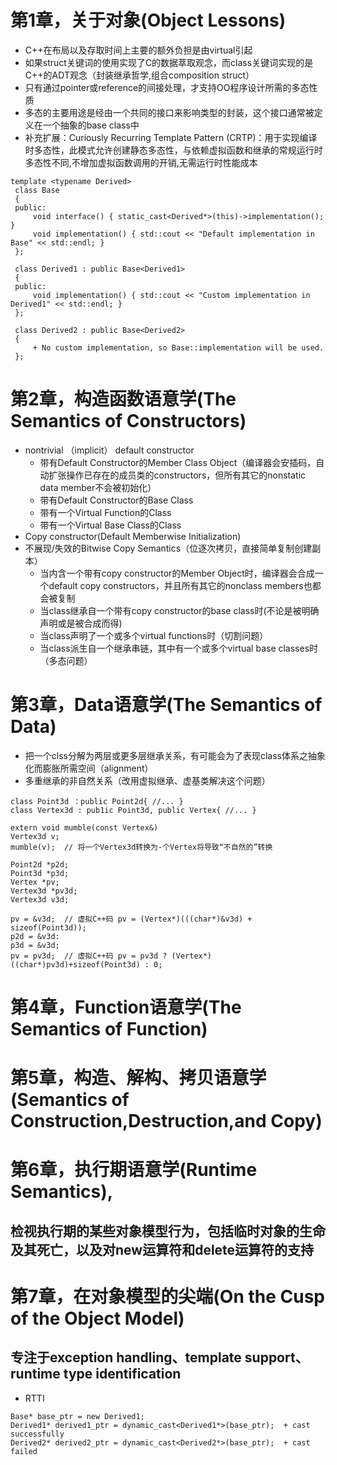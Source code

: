 
# 第1章，关于对象(Object Lessons)
+ C++在布局以及存取时间上主要的额外负担是由virtual引起
+ 如果struct关键词的使用实现了C的数据萃取观念，而class关键词实现的是C++的ADT观念（封装继承哲学,组合composition struct）
+ 只有通过pointer或reference的间接处理，才支持OO程序设计所需的多态性质
+ 多态的主要用途是经由一个共同的接口来影响类型的封装，这个接口通常被定义在一个抽象的base class中
+ 补充扩展：Curiously Recurring Template Pattern (CRTP)：用于实现编译时多态性，此模式允许创建静态多态性，与依赖虚拟函数和继承的常规运行时多态性不同,不增加虚拟函数调用的开销,无需运行时性能成本
 ```
template <typename Derived>
  class Base 
  {
  public:
      void interface() { static_cast<Derived*>(this)->implementation(); }
      void implementation() { std::cout << "Default implementation in Base" << std::endl; }
  };
  
  class Derived1 : public Base<Derived1>
  {
  public:
      void implementation() { std::cout << "Custom implementation in Derived1" << std::endl; }
  };
  
  class Derived2 : public Base<Derived2> 
  {
      + No custom implementation, so Base::implementation will be used.
  };
```
# 第2章，构造函数语意学(The Semantics of Constructors)
+ nontrivial （implicit） default constructor
  + 带有Default Constructor的Member Class Object（编译器会安插码，自动扩张操作已存在的成员类的constructors，但所有其它的nonstatic data member不会被初始化）
  + 带有Default Constructor的Base Class
  + 带有一个Virtual Function的Class
  + 带有一个Virtual Base Class的Class
+ Copy constructor(Default Memberwise Initialization)
+ 不展现/失效的Bitwise Copy Semantics（位逐次拷贝，直接简单复制创建副本）
  + 当内含一个带有copy constructor的Member Object时，编译器会合成一个default copy constructors，并且所有其它的nonclass members也都会被复制
  + 当class继承自一个带有copy constructor的base class时(不论是被明确声明或是被合成而得)
  + 当class声明了一个或多个virtual functions时（切割问题）
  + 当class派生自一个继承串链，其中有一个或多个virtual base classes时（多态问题）

# 第3章，Data语意学(The Semantics of Data)
+ 把一个clss分解为两层或更多层继承关系，有可能会为了表现class体系之抽象化而膨胀所需空间（alignment）
+ 多重继承的非自然关系（改用虚拟继承、虚基类解决这个问题）
```
class Point3d ：public Point2d{ //... }
class Vertex3d : pub1ic Point3d, public Vertex{ //... }

extern void mumble(const Vertex&)
Vertex3d v;
mumble(v);	// 将一个Vertex3d转换为-个Vertex将导致“不自然的”转换
```
```
Point2d *p2d;
Point3d *p3d;
Vertex *pv;
Vertex3d *pv3d;
Vertex3d v3d;

pv = &v3d;	// 虚拟C++码 pv = (Vertex*)(((char*)&v3d) + sizeof(Point3d));
p2d = &v3d:
p3d = &v3d;
pv = pv3d;  // 虚拟C++码 pv = pv3d ? (Vertex*)((char*)pv3d)+sizeof(Point3d) : 0;
```

# 第4章，Function语意学(The Semantics of Function)

# 第5章，构造、解构、拷贝语意学(Semantics of Construction,Destruction,and Copy)

# 第6章，执行期语意学(Runtime Semantics),
## 检视执行期的某些对象模型行为，包括临时对象的生命及其死亡，以及对new运算符和delete运算符的支持

# 第7章，在对象模型的尖端(On the Cusp of the Object Model)
## 专注于exception handling、template support、runtime type identification
+ RTTI
```
Base* base_ptr = new Derived1;
Derived1* derived1_ptr = dynamic_cast<Derived1*>(base_ptr);  + cast successfully
Derived2* derived2_ptr = dynamic_cast<Derived2*>(base_ptr);  + cast failed
```



